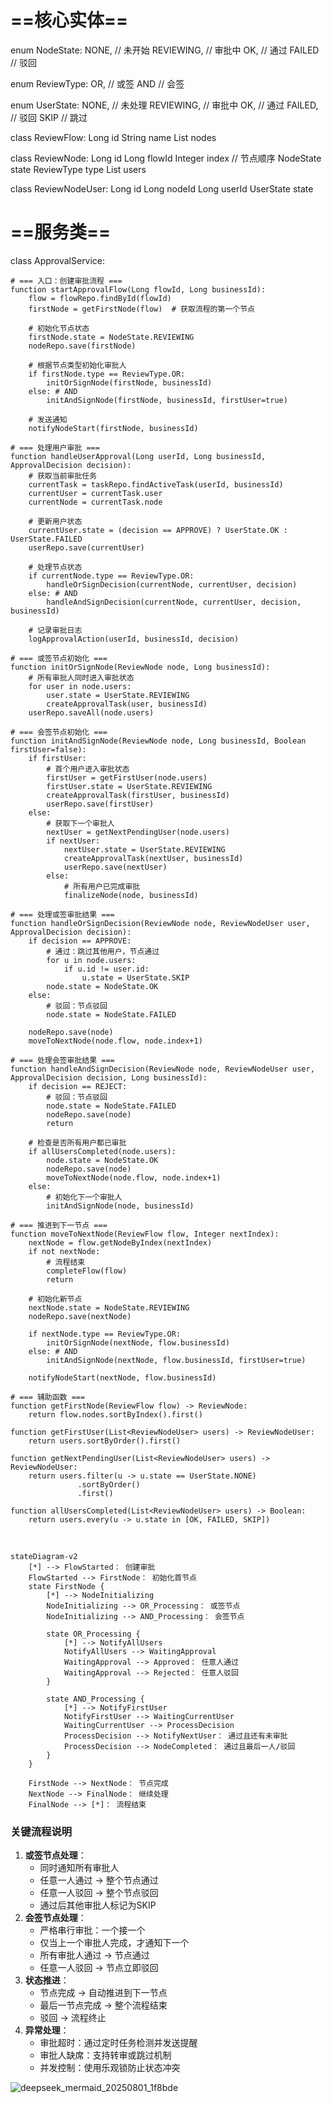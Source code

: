 # ==核心实体==
enum NodeState: 
    NONE,      // 未开始
    REVIEWING, // 审批中
    OK,        // 通过
    FAILED     // 驳回

enum ReviewType:
    OR,        // 或签
    AND        // 会签

enum UserState:
    NONE,      // 未处理
    REVIEWING, // 审批中
    OK,        // 通过
    FAILED,    // 驳回
    SKIP       // 跳过

class ReviewFlow:
    Long id
    String name
    List<ReviewNode> nodes

class ReviewNode:
    Long id
    Long flowId
    Integer index      // 节点顺序
    NodeState state
    ReviewType type
    List<ReviewNodeUser> users

class ReviewNodeUser:
    Long id
    Long nodeId
    Long userId
    UserState state

# ==服务类==
class ApprovalService:

    # === 入口：创建审批流程 ===
    function startApprovalFlow(Long flowId, Long businessId):
        flow = flowRepo.findById(flowId)
        firstNode = getFirstNode(flow)  # 获取流程的第一个节点
        
        # 初始化节点状态
        firstNode.state = NodeState.REVIEWING
        nodeRepo.save(firstNode)
        
        # 根据节点类型初始化审批人
        if firstNode.type == ReviewType.OR:
            initOrSignNode(firstNode, businessId)
        else: # AND
            initAndSignNode(firstNode, businessId, firstUser=true)
        
        # 发送通知
        notifyNodeStart(firstNode, businessId)
    
    # === 处理用户审批 ===
    function handleUserApproval(Long userId, Long businessId, ApprovalDecision decision):
        # 获取当前审批任务
        currentTask = taskRepo.findActiveTask(userId, businessId)
        currentUser = currentTask.user
        currentNode = currentTask.node
        
        # 更新用户状态
        currentUser.state = (decision == APPROVE) ? UserState.OK : UserState.FAILED
        userRepo.save(currentUser)
        
        # 处理节点状态
        if currentNode.type == ReviewType.OR:
            handleOrSignDecision(currentNode, currentUser, decision)
        else: # AND
            handleAndSignDecision(currentNode, currentUser, decision, businessId)
        
        # 记录审批日志
        logApprovalAction(userId, businessId, decision)
    
    # === 或签节点初始化 ===
    function initOrSignNode(ReviewNode node, Long businessId):
        # 所有审批人同时进入审批状态
        for user in node.users:
            user.state = UserState.REVIEWING
            createApprovalTask(user, businessId)
        userRepo.saveAll(node.users)
    
    # === 会签节点初始化 ===
    function initAndSignNode(ReviewNode node, Long businessId, Boolean firstUser=false):
        if firstUser:
            # 首个用户进入审批状态
            firstUser = getFirstUser(node.users)
            firstUser.state = UserState.REVIEWING
            createApprovalTask(firstUser, businessId)
            userRepo.save(firstUser)
        else:
            # 获取下一个审批人
            nextUser = getNextPendingUser(node.users)
            if nextUser:
                nextUser.state = UserState.REVIEWING
                createApprovalTask(nextUser, businessId)
                userRepo.save(nextUser)
            else:
                # 所有用户已完成审批
                finalizeNode(node, businessId)
    
    # === 处理或签审批结果 ===
    function handleOrSignDecision(ReviewNode node, ReviewNodeUser user, ApprovalDecision decision):
        if decision == APPROVE:
            # 通过：跳过其他用户，节点通过
            for u in node.users:
                if u.id != user.id:
                    u.state = UserState.SKIP
            node.state = NodeState.OK
        else: 
            # 驳回：节点驳回
            node.state = NodeState.FAILED
        
        nodeRepo.save(node)
        moveToNextNode(node.flow, node.index+1)
    
    # === 处理会签审批结果 ===
    function handleAndSignDecision(ReviewNode node, ReviewNodeUser user, ApprovalDecision decision, Long businessId):
        if decision == REJECT:
            # 驳回：节点驳回
            node.state = NodeState.FAILED
            nodeRepo.save(node)
            return
        
        # 检查是否所有用户都已审批
        if allUsersCompleted(node.users):
            node.state = NodeState.OK
            nodeRepo.save(node)
            moveToNextNode(node.flow, node.index+1)
        else:
            # 初始化下一个审批人
            initAndSignNode(node, businessId)
    
    # === 推进到下一节点 ===
    function moveToNextNode(ReviewFlow flow, Integer nextIndex):
        nextNode = flow.getNodeByIndex(nextIndex)
        if not nextNode:
            # 流程结束
            completeFlow(flow)
            return
        
        # 初始化新节点
        nextNode.state = NodeState.REVIEWING
        nodeRepo.save(nextNode)
        
        if nextNode.type == ReviewType.OR:
            initOrSignNode(nextNode, flow.businessId)
        else: # AND
            initAndSignNode(nextNode, flow.businessId, firstUser=true)
        
        notifyNodeStart(nextNode, flow.businessId)
    
    # === 辅助函数 ===
    function getFirstNode(ReviewFlow flow) -> ReviewNode:
        return flow.nodes.sortByIndex().first()
    
    function getFirstUser(List<ReviewNodeUser> users) -> ReviewNodeUser:
        return users.sortByOrder().first()
    
    function getNextPendingUser(List<ReviewNodeUser> users) -> ReviewNodeUser:
        return users.filter(u -> u.state == UserState.NONE)
                   .sortByOrder()
                   .first()
    
    function allUsersCompleted(List<ReviewNodeUser> users) -> Boolean:
        return users.every(u -> u.state in [OK, FAILED, SKIP])






​    

    stateDiagram-v2
        [*] --> FlowStarted： 创建审批
        FlowStarted --> FirstNode： 初始化首节点
        state FirstNode {
            [*] --> NodeInitializing
            NodeInitializing --> OR_Processing： 或签节点
            NodeInitializing --> AND_Processing： 会签节点
    
            state OR_Processing {
                [*] --> NotifyAllUsers
                NotifyAllUsers --> WaitingApproval
                WaitingApproval --> Approved： 任意人通过
                WaitingApproval --> Rejected： 任意人驳回
            }
    
            state AND_Processing {
                [*] --> NotifyFirstUser
                NotifyFirstUser --> WaitingCurrentUser
                WaitingCurrentUser --> ProcessDecision
                ProcessDecision --> NotifyNextUser： 通过且还有未审批
                ProcessDecision --> NodeCompleted： 通过且最后一人/驳回
            }
        }
    
        FirstNode --> NextNode： 节点完成
        NextNode --> FinalNode： 继续处理
        FinalNode --> [*]： 流程结束

### 关键流程说明

1. **或签节点处理**：
   - 同时通知所有审批人
   - 任意一人通过 → 整个节点通过
   - 任意一人驳回 → 整个节点驳回
   - 通过后其他审批人标记为SKIP
2. **会签节点处理**：
   - 严格串行审批：一个接一个
   - 仅当上一个审批人完成，才通知下一个
   - 所有审批人通过 → 节点通过
   - 任意一人驳回 → 节点立即驳回
3. **状态推进**：
   - 节点完成 → 自动推进到下一节点
   - 最后一节点完成 → 整个流程结束
   - 驳回 → 流程终止
4. **异常处理**：
   - 审批超时：通过定时任务检测并发送提醒
   - 审批人缺席：支持转审或跳过机制
   - 并发控制：使用乐观锁防止状态冲突

![deepseek_mermaid_20250801_1f8bde](.\images\deepseek_mermaid_20250801_1f8bde.png)
